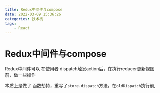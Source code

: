 ```yaml
---
title: Redux中间件与compose
date: 2022-03-09 15:36:26
categories: 技术栈
tags: 
    - React
---
```


# Redux中间件与compose

Redux中间件可以 在使用者 dispatch触发action后，在执行reducer更新视图前，做一些操作

本质上是做了 函数劫持，重写了`store.dispatch`方法，在`oldDispatch`执行前,